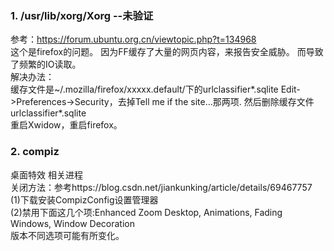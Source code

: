 ### 1. /usr/lib/xorg/Xorg --未验证
参考：https://forum.ubuntu.org.cn/viewtopic.php?t=134968  
这个是firefox的问题。
因为FF缓存了大量的网页内容，来报告安全威胁。
而导致了频繁的IO读取。  
解决办法：  
缓存文件是~/.mozilla/firefox/xxxxx.default/下的urlclassifier*.sqlite
Edit->Preferences->Security，去掉Tell me if the site...那两项.
然后删除缓存文件urlclassifier*.sqlite  
重启Xwidow，重启firefox。
### 2. compiz 
桌面特效 相关进程  
关闭方法：参考https://blog.csdn.net/jiankunking/article/details/69467757  
(1)下载安装CompizConfig设置管理器   
(2)禁用下面这几个项:Enhanced Zoom Desktop, Animations, Fading Windows, Window Decoration   
版本不同选项可能有所变化。
